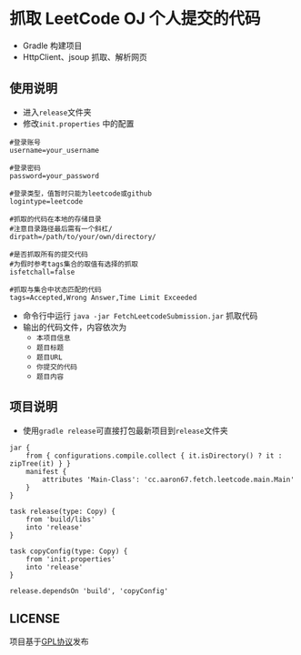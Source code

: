 # 抓取 LeetCode OJ 个人提交的代码
* Gradle 构建项目
* HttpClient、jsoup 抓取、解析网页

## 使用说明
* 进入`release`文件夹
* 修改`init.properties` 中的配置
```
#登录账号
username=your_username

#登录密码
password=your_password

#登录类型，值暂时只能为leetcode或github
logintype=leetcode

#抓取的代码在本地的存储目录
#注意目录路径最后需有一个斜杠/
dirpath=/path/to/your/own/directory/

#是否抓取所有的提交代码
#为假时参考tags集合的取值有选择的抓取
isfetchall=false

#抓取与集合中状态匹配的代码
tags=Accepted,Wrong Answer,Time Limit Exceeded
```
* 命令行中运行 `java -jar FetchLeetcodeSubmission.jar` 抓取代码
* 输出的代码文件，内容依次为
   * `本项目信息`
   * `题目标题`
   * `题目URL`
   * `你提交的代码`
   * `题目内容`

## 项目说明
* 使用`gradle release`可直接打包最新项目到`release`文件夹
```
jar {
    from { configurations.compile.collect { it.isDirectory() ? it : zipTree(it) } }
    manifest {
        attributes 'Main-Class': 'cc.aaron67.fetch.leetcode.main.Main'
    }
}

task release(type: Copy) {
	from 'build/libs'
	into 'release'
}

task copyConfig(type: Copy) {
	from 'init.properties'
	into 'release'
}

release.dependsOn 'build', 'copyConfig'
```

## LICENSE
项目基于[GPL协议](http://www.gnu.org/licenses/gpl.html)发布
